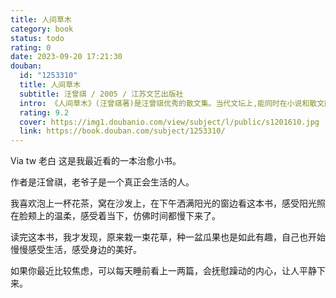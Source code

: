 ```yaml
---
title: 人间草木
category: book
status: todo
rating: 0
date: 2023-09-20 17:21:30
douban:
  id: "1253310"
  title: 人间草木
  subtitle: 汪曾祺 / 2005 / 江苏文艺出版社
  intro: 《人间草木》(汪曾祺著)是汪曾祺优秀的散文集。当代文坛上,能同时在小说和散文两块田地里经营,且自成一家的并不多,汪曾祺先生算是其中的一个。汪曾祺先生是公认的文体家,不仅能写一手优秀的小说,还能写一手漂亮的散文。
  rating: 9.2
  cover: https://img1.doubanio.com/view/subject/l/public/s1201610.jpg
  link: https://book.douban.com/subject/1253310/
---
```


Via tw 老白 
这是我最近看的一本治愈小书。

作者是汪曾祺，老爷子是一个真正会生活的人。

我喜欢泡上一杯花茶，窝在沙发上，在下午洒满阳光的窗边看这本书，感受阳光照在脸颊上的温柔，感受着当下，仿佛时间都慢下来了。

读完这本书，我才发现，原来栽一束花草，种一盆瓜果也是如此有趣，自己也开始慢慢感受生活，感受身边的美好。

如果你最近比较焦虑，可以每天睡前看上一两篇，会抚慰躁动的内心，让人平静下来。
